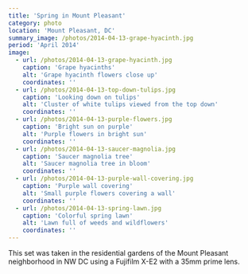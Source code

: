 ```yaml
---
title: 'Spring in Mount Pleasant'
category: photo
location: 'Mount Pleasant, DC'
summary_image: /photos/2014-04-13-grape-hyacinth.jpg
period: 'April 2014'
image:
  - url: /photos/2014-04-13-grape-hyacinth.jpg
    caption: 'Grape hyacinths'
    alt: 'Grape hyacinth flowers close up'
    coordinates: ''
  - url: /photos/2014-04-13-top-down-tulips.jpg
    caption: 'Looking down on tulips'
    alt: 'Cluster of white tulips viewed from the top down'
    coordinates: ''
  - url: /photos/2014-04-13-purple-flowers.jpg
    caption: 'Bright sun on purple'
    alt: 'Purple flowers in bright sun'
    coordinates: ''
  - url: /photos/2014-04-13-saucer-magnolia.jpg
    caption: 'Saucer magnolia tree'
    alt: 'Saucer magnolia tree in bloom'
    coordinates: ''  
  - url: /photos/2014-04-13-purple-wall-covering.jpg
    caption: 'Purple wall covering'
    alt: 'Small purple flowers covering a wall'
    coordinates: ''
  - url: /photos/2014-04-13-spring-lawn.jpg
    caption: 'Colorful spring lawn'
    alt: 'Lawn full of weeds and wildflowers'
    coordinates: ''         
---
```


This set was taken in the residential gardens of the Mount Pleasant neighborhood in NW DC using a Fujifilm X-E2 with a 35mm prime lens.
